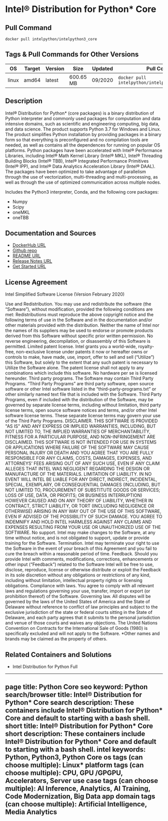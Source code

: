 
# Intel® Distribution for Python* Core

## Pull Command

```
docker pull intelpython/intelpython3_core
```

## Tags & Pull Commands for Other Versions

| OS  | Target | Version | Size | Updated | Pull Command |
| --- | ------ | ------- |  --- |  ------ |  ----------- |
| linux | amd64 | latest | 600.65 MB | 09/2020 | `docker pull intelpython/intelpython3_core:latest` |

## Description

Intel® Distribution for Python* (core packages) is a binary distribution of Python interpreter and commonly used packages for computation and data intensive domains, such as scientific and engineering computing, big data, and data science. The product supports Python 3.7 for Windows and Linux.  The product simplifies Python installation by providing packages in a binary form so that everything is preconfigured and no compilation tools are needed, as well as contains all the dependences for running on popular OS platforms. Python packages have been accelerated with Intel® Performance Libraries, including Intel® Math Kernel Library (Intel® MKL), Intel® Threading Building Blocks (Intel® TBB), Intel® Integrated Performance Primitives (Intel® IPP), and Intel® Data Analytics Acceleration Library (Intel® DAAL). The packages have been optimized to take advantage of parallelism through the use of vectorization, multi-threading and multi-processing, as well as through the use of optimized communication across multiple nodes.

Includes the Python3 interpreter, Conda, and the following core packages:
- Numpy
- Scipy
- oneMKL
- oneTBB

## Documentation and Sources

- [DockerHub URL](https://hub.docker.com/r/intelpython/intelpython3_core)
- [Github repo](https://www.github.com/IntelPython/container-images)
- [README URL](https://github.com/IntelPython/container-images/blob/master/configs/intelpython3_core/README.md)
- [Release Notes URL](https://www.intel.com/content/www/us/en/developer/articles/release-notes/distribution-for-python-release-notes.html)
- [Get Started URL](https://www.intel.com/content/www/us/en/developer/tools/oneapi/distribution-for-python.html#gs.34b15b)

## License Agreement

Intel Simplified Software License (Version February 2020)

Use and Redistribution. You may use and redistribute the software (the “Software”), without modification, provided the following conditions are met:
Redistributions must reproduce the above copyright notice and the following terms of use in the Software and in the documentation and/or other materials provided with the distribution.
Neither the name of Intel nor the names of its suppliers may be used to endorse or promote products derived from this Software without specific prior written permission.
No reverse engineering, decompilation, or disassembly of this Software is permitted.
Limited patent license. Intel grants you a world-wide, royalty-free, non-exclusive license under patents it now or hereafter owns or controls to make, have made, use, import, offer to sell and sell (“Utilize”) this Software, but solely to the extent that any such patent is necessary to Utilize the Software alone. The patent license shall not apply to any combinations which include this software. No hardware per se is licensed hereunder.
Third party programs. The Software may contain Third Party Programs. “Third Party Programs” are third party software, open source software or other Intel software listed in the “third-party-programs.txt” or other similarly named text file that is included with the Software. Third Party Programs, even if included with the distribution of the Software, may be governed by separate license terms, including without limitation, third party license terms, open source software notices and terms, and/or other Intel software license terms. These separate license terms may govern your use of the Third Party Programs.
DISCLAIMER. THIS SOFTWARE IS PROVIDED "AS IS" AND ANY EXPRESS OR IMPLIED WARRANTIES, INCLUDING, BUT NOT LIMITED TO, THE IMPLIED WARRANTIES OF MERCHANTABILITY, FITNESS FOR A PARTICULAR PURPOSE, AND NON-INFRINGEMENT ARE DISCLAIMED. THIS SOFTWARE IS NOT INTENDED FOR USE IN SYSTEMS OR APPLICATIONS WHERE FAILURE OF THE SOFTWARE MAY CAUSE PERSONAL INJURY OR DEATH AND YOU AGREE THAT YOU ARE FULLY RESPONSIBLE FOR ANY CLAIMS, COSTS, DAMAGES, EXPENSES, AND ATTORNEYS’ FEES ARISING OUT OF ANY SUCH USE, EVEN IF ANY CLAIM ALLEGES THAT INTEL WAS NEGLIGENT REGARDING THE DESIGN OR MANUFACTURE OF THE MATERIALS.
LIMITATION OF LIABILITY. IN NO EVENT WILL INTEL BE LIABLE FOR ANY DIRECT, INDIRECT, INCIDENTAL, SPECIAL, EXEMPLARY, OR CONSEQUENTIAL DAMAGES (INCLUDING, BUT NOT LIMITED TO, PROCUREMENT OF SUBSTITUTE GOODS OR SERVICES; LOSS OF USE, DATA, OR PROFITS; OR BUSINESS INTERRUPTION) HOWEVER CAUSED AND ON ANY THEORY OF LIABILITY, WHETHER IN CONTRACT, STRICT LIABILITY, OR TORT (INCLUDING NEGLIGENCE OR OTHERWISE) ARISING IN ANY WAY OUT OF THE USE OF THIS SOFTWARE, EVEN IF ADVISED OF THE POSSIBILITY OF SUCH DAMAGE. YOU AGREE TO INDEMNIFY AND HOLD INTEL HARMLESS AGAINST ANY CLAIMS AND EXPENSES RESULTING FROM YOUR USE OR UNAUTHORIZED USE OF THE SOFTWARE.
No support. Intel may make changes to the Software, at any time without notice, and is not obligated to support, update or provide training for the Software.
Termination. Intel may terminate your right to use the Software in the event of your breach of this Agreement and you fail to cure the breach within a reasonable period of time.
Feedback. Should you provide Intel with comments, modifications, corrections, enhancements or other input (“Feedback”) related to the Software Intel will be free to use, disclose, reproduce, license or otherwise distribute or exploit the Feedback in its sole discretion without any obligations or restrictions of any kind, including without limitation, intellectual property rights or licensing obligations.
Compliance with laws. You agree to comply with all relevant laws and regulations governing your use, transfer, import or export (or prohibition thereof) of the Software.
Governing law. All disputes will be governed by the laws of the United States of America and the State of Delaware without reference to conflict of law principles and subject to the exclusive jurisdiction of the state or federal courts sitting in the State of Delaware, and each party agrees that it submits to the personal jurisdiction and venue of those courts and waives any objections. The United Nations Convention on Contracts for the International Sale of Goods (1980) is specifically excluded and will not apply to the Software.
*Other names and brands may be claimed as the property of others.

## Related Containers and Solutions

- Intel Distribution for Python Full

---
page title: Python Core
seo keyword: Python
search/browser title: Intel® Distribution for Python* Core
search description: These containers include Intel® Distribution for Python* Core and default to starting with a bash shell.
short title: Intel® Distribution for Python* Core
short description: These containers include Intel® Distribution for Python* Core and default to starting with a bash shell.
intel keywords: Python, Python3, Python Core
os tags (can choose multiple): Linux*
platform tags (can choose multiple): CPU, GPU /GPGPU, Accelerators, Server
use case tags (can choose multiple): AI Inference, Analytics, AI Training, Code Modernization, Big Data
app domain tags (can choose multiple): Artificial Intelligence, Media Analytics
---